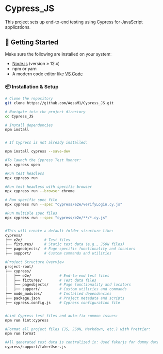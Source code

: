 # Cypress_JS

This project sets up end-to-end testing using Cypress for JavaScript applications.

## 🚀 Getting Started

Make sure the following are installed on your system:

- [Node.js](https://nodejs.org/) (version ≥ 12.x)
- npm or yarn
- A modern code editor like [VS Code](https://code.visualstudio.com/)

### 📦 Installation & Setup

```bash
# Clone the repository
git clone https://github.com/AqsaM1/Cypress_JS.git

# Navigate into the project directory
cd Cypress_JS

# Install dependencies
npm install


# If Cypress is not already installed:

npm install cypress --save-dev

#To launch the Cypress Test Runner:
npx cypress open

#Run test headless
npx cypress run

#Run test headless with specific browser
npx cypress run --browser chrome

# Run specific spec file
npx cypress run --spec "cypress/e2e/verifyLogin.cy.js"

#Run multiple spec files
npx cypress run --spec "cypress/e2e/**/*.cy.js"


#This will create a default folder structure like:
cypress/
├── e2e/          # Test files
├── fixtures/     # Static test data (e.g., JSON files)
├── pageobjects/  # Page-specific functionality and locators
├── support/      # Custom commands and utilities

#Project Structure Overview
project-root/
├── cypress/
│   ├── e2e/             # End-to-end test files
│   ├── fixtures/        # Test data files
│   ├── pageobjects/     # Page functionality and locators
│   ├── support/         # Custom utilities and commands
├── node_modules/        # Installed dependencies
├── package.json         # Project metadata and scripts
├── cypress.config.js    # Cypress configuration file


#Lint Cypress test files and auto-fix common issues:
npm run lint:cypress

#Format all project files (JS, JSON, Markdown, etc.) with Prettier:
npm run format

#All generated test data is centralized in: Used fakerjs for dummy data generation
cypress/support/fakerUser.js


